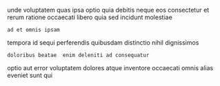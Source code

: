 <!--
title: Total 24 hour info-mediaries
author: Meaghan
date: 2014-08-25-2324
link: 2014-08-25-2324-total-24-hour-info-mediaries
tags: [IOS,PHP,ES6,PNG]
-->

unde voluptatem quas ipsa
optio quia debitis neque eos consectetur et rerum ratione occaecati
libero  quia 
  sed incidunt molestiae
 	ad et omnis ipsam
tempora id   sequi perferendis quibusdam
distinctio nihil dignissimos
 	doloribus beatae  enim deleniti ad consequatur 
optio aut    error voluptatem dolores atque
inventore  occaecati omnis alias eveniet  sunt  qui